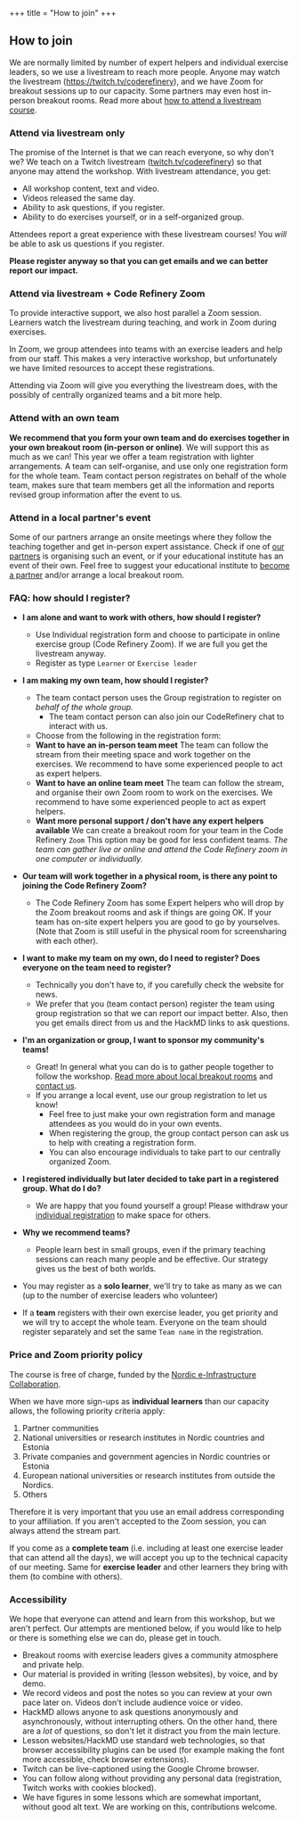 +++
title = "How to join"
+++

## How to join

We are normally limited by number of expert helpers and individual
exercise leaders, so we use a livestream to reach more people.  Anyone
may watch the livestream (<https://twitch.tv/coderefinery>), and we
have Zoom for breakout sessions up to our capacity.  Some partners may
even host in-person breakout rooms.  Read more about [how to attend a
livestream
course](https://coderefinery.github.io/manuals/how-to-attend-stream/).

### Attend via livestream only

The promise of the Internet is that we can reach everyone, so why
don't we?  We teach on a Twitch livestream
([twitch.tv/coderefinery](https://twitch.tv/coderefinery)) so that
anyone may attend the workshop.  With livestream attendance, you get:
- All workshop content, text and video.
- Videos released the same day.
- Ability to ask questions, if you register.
- Ability to do exercises yourself, or in a self-organized group.

Attendees report a great experience with these livestream courses!
You *will* be able to ask us questions if you register.

**Please register anyway so that you can get emails and we can better
report our impact.**

### Attend via livestream + Code Refinery Zoom

To provide interactive support, we also host parallel a Zoom session.
Learners watch the livestream during teaching, and work in Zoom during
exercises.

In Zoom, we group attendees into teams with an exercise leaders and
help from our staff. This makes a very interactive workshop, but
unfortunately we have limited resources to accept these
registrations.

Attending via Zoom will give you everything the livestream does, with
the possibly of centrally organized teams and a bit more help.

### Attend with an own team

**We recommend that you form your own team and do exercises together
in your own breakout room (in-person or online)**.  We will support
this as much as we can!
This year we offer a team registration with lighter arrangements. 
A team can self-organise, and use only one registration 
form for the whole team. Team contact person registrates on behalf 
of the whole team, makes sure that team members get all the 
information and reports revised group information after the event to us.


### Attend in a local partner's event

Some of our partners arrange an onsite meetings where they follow 
the teaching together and get in-person expert assistance. 
Check if one of 
[our partners](https://coderefinery.github.io/2022-09-20-workshop/#partners) 
is organising such an event, or if your educational institute has 
an event of their own. Feel free to suggest your educational institute to 
[become a partner](https://coderefinery.org/organization/partners/#joining-as-a-partner) 
and/or arrange a local breakout room.


### FAQ: how should I register?

- **I am alone and want to work with others, how should I register?**
  - Use Individual registration form and choose to participate in 
    online exercise group (Code Refinery Zoom). If we are full you 
    get the livestream anyway.
  - Register as type ``Learner`` or ``Exercise leader``
- **I am making my own team, how should I register?**
  - The team contact person uses the Group registration to register on 
    *behalf of the whole group.*
    - The team contact person can also join our CodeRefinery chat to interact with us.
  - Choose from the following in the registration form:
  - **Want to have an in-person team meet**
    The team can follow the stream from their meeting space and work together
    on the exercises. We recommend to have some experienced people to act as
    expert helpers.
  - **Want to have an online team meet**
    The team can follow the stream, and organise their own Zoom room to work 
    on the exercises. We recommend to have some experienced people to act as
    expert helpers.
  - **Want more personal support / don't have any expert helpers available**
    We can create a breakout room for your team in the Code Refinery `Zoom`
    This option may be good for less confident teams.
    *The team can gather live or online and attend the Code Refinery zoom in one computer or individually.*
- **Our team will work together in a physical room, is there any point to joining the Code Refinery Zoom?**
  - The Code Refinery Zoom has some Expert helpers who will drop by 
    the Zoom breakout rooms and ask if things are going OK. 
    If your team has on-site expert helpers you are good to go by yourselves.
    (Note that Zoom is still useful in the physical room for screensharing with each other).
- **I want to make my team on my own, do I need to register? Does everyone on the team need to register?**
  - Technically you don't have to, if you carefully check the website
    for news.
  - We prefer that you (team contact person) register the team using 
    group registration so that we can report our impact better.
    Also, then you get emails direct from us and the HackMD links to
    ask questions.
- **I'm an organization or group, I want to sponsor my community's teams!**
  - Great! In general what you can do is to gather people together to follow the workshop. 
    [Read more about local breakout rooms](https://coderefinery.github.io/manuals/local-breakout-rooms/)
    and [contact us](https://coderefinery.github.io/manuals/chat/).
  - If you arrange a local event, use our group registration to let us know!
    - Feel free to just make your own registration form and manage attendees 
      as you would do in your own events. 
    - When registering the group, the group contact person can ask us to help with creating a registration form. 
    - You can also encourage individuals to take part to our centrally organized Zoom.
- **I registered individually but later decided to take part in a registered group. What do I do?**
  - We are happy that you found yourself a group! Please withdraw 
    your [individual registration](https://indico.neic.no/event/226/registrations/)
    to make space for others.
- **Why we recommend teams?**
  - People learn best in small groups, even if the primary teaching
    sessions can reach many people and be effective.  Our strategy
    gives us the best of both worlds.



- You may register as a **solo learner**, we'll try to take as many as
  we can (up to the number of exercise leaders who volunteer)
- If a **team** registers with their own exercise leader, you get
  priority and we will try to accept the whole team.  Everyone on the
  team should register separately and set the same `Team name` in the
  registration.

### Price and Zoom priority policy

The course is free of charge, funded by the [Nordic e-Infrastructure
Collaboration](https://neic.no/).

When we have more sign-ups as **individual learners** than our capacity allows, the following priority criteria apply:

1. Partner communities
2. National universities or research institutes in Nordic countries and Estonia
3. Private companies and government agencies in Nordic countries or Estonia
4. European national universities or research institutes from outside the Nordics.
5. Others

Therefore it is very important that you use an email address
corresponding to your affiliation.  If you aren't accepted to the Zoom
session, you can always attend the stream part.

If you come as a **complete team** (i.e. including at least one
exercise leader that can attend all the days), we will accept you up
to the technical capacity of our meeting.  Same for **exercise
leader** and other learners they bring with them (to combine with
others).


### Accessibility

We hope that everyone can attend and learn from this workshop, but we
aren't perfect.  Our attempts are mentioned below, if you would like
to help or there is something else we can do, please get in touch.

* Breakout rooms with exercise leaders gives a community atmosphere
  and private help.
* Our material is provided in writing (lesson websites), by voice, and
  by demo.
* We record videos and post the notes so you can review at your own
  pace later on.  Videos don't include audience voice or video.
* HackMD allows anyone to ask questions anonymously and
  asynchronously, without interrupting others.  On the other hand,
  there are a *lot* of questions, so don't let it distract you from
  the main lecture.
* Lesson websites/HackMD use standard web technologies, so that
  browser accessibility plugins can be used (for example making the
  font more accessible, check browser extensions).
* Twitch can be live-captioned using the Google Chrome browser.
* You can follow along without providing any personal data
  (registration, Twitch works with cookies blocked).
* We have figures in some lessons which are somewhat important,
  without good alt text.  We are working on this, contributions
  welcome.
